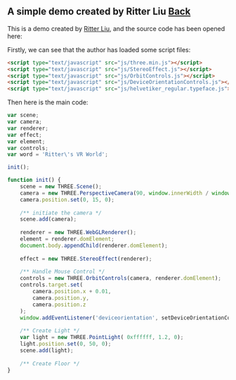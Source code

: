 ## A simple demo created by Ritter Liu [Back](./../VR.md)

This is a demo created by [Ritter Liu](https://github.com/ritterliu), and the source code has been opened here:

Firstly, we can see that the author has loaded some script files:

```html
<script type="text/javascript" src="js/three.min.js"></script>
<script type="text/javascript" src="js/StereoEffect.js"></script>
<script type="text/javascript" src="js/OrbitControls.js"></script>
<script type="text/javascript" src="js/DeviceOrientationControls.js"></script>
<script type="text/javascript" src="js/helvetiker_regular.typeface.js"></script>
```

Then here is the main code:

```js
var scene;
var camera;
var renderer;
var effect;
var element;
var controls;
var word = 'Ritter\'s VR World';

init();

function init() {
    scene = new THREE.Scene();
    camera = new THREE.PerspectiveCamera(90, window.innerWidth / window.innerHeight, 0.001, 700);
    camera.position.set(0, 15, 0);
    
    /** initiate the camera */
    scene.add(camera);
    
    renderer = new THREE.WebGLRenderer();
    element = renderer.domElement;
    document.body.appendChild(renderer.domElement);
    
    effect = new THREE.StereoEffect(renderer);
    
    /** Handle Mouse Control */
    controls = new THREE.OrbitControls(camera, renderer.domElement);
    controls.target.set(
        camera.position.x + 0.01,
        camera.position.y,
        camera.position.z
    );
    window.addEventListener('deviceorientation', setDeviceOrientationControls, true);
    
    /** Create Light */
    var light = new THREE.PointLight( 0xffffff, 1.2, 0);
    light.position.set(0, 50, 0);
    scene.add(light);
    
    /** Create Floor */
}

```